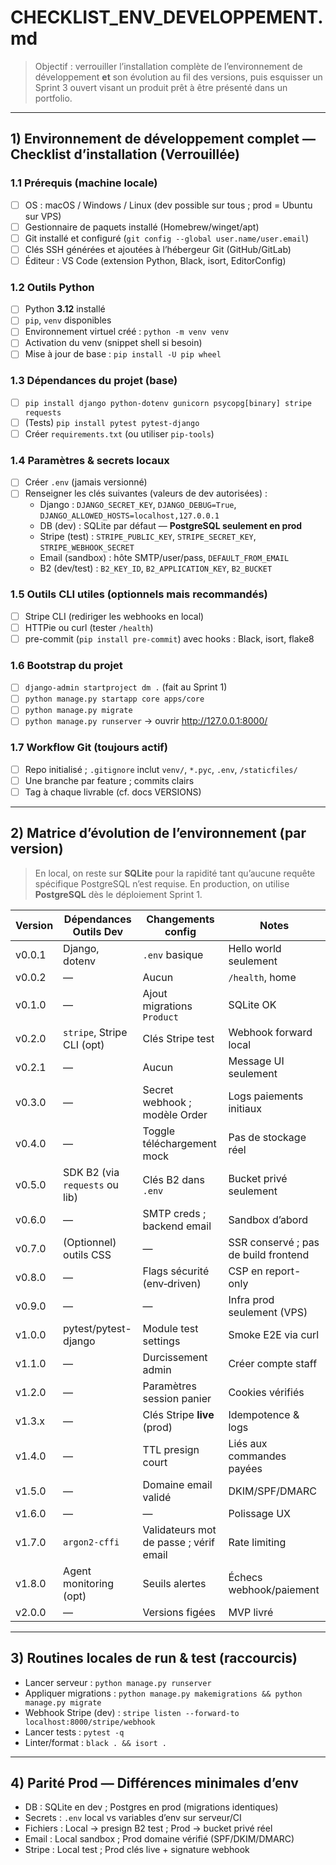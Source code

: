 # CHECKLIST_ENV_DEVELOPPEMENT.md

> Objectif : verrouiller l’installation complète de l’environnement de développement **et** son évolution au fil des versions, puis esquisser un Sprint 3 ouvert visant un produit prêt à être présenté dans un portfolio.

---

## 1) Environnement de développement complet — Checklist d’installation (Verrouillée)

### 1.1 Prérequis (machine locale)
- [ ] OS : macOS / Windows / Linux (dev possible sur tous ; prod = Ubuntu sur VPS)
- [ ] Gestionnaire de paquets installé (Homebrew/winget/apt)
- [ ] Git installé et configuré (`git config --global user.name/user.email`)
- [ ] Clés SSH générées et ajoutées à l’hébergeur Git (GitHub/GitLab)
- [ ] Éditeur : VS Code (extension Python, Black, isort, EditorConfig)

### 1.2 Outils Python
- [ ] Python **3.12** installé
- [ ] `pip`, `venv` disponibles
- [ ] Environnement virtuel créé : `python -m venv venv`
- [ ] Activation du venv (snippet shell si besoin)
- [ ] Mise à jour de base : `pip install -U pip wheel`

### 1.3 Dépendances du projet (base)
- [ ] `pip install django python-dotenv gunicorn psycopg[binary] stripe requests`
- [ ] (Tests) `pip install pytest pytest-django`
- [ ] Créer `requirements.txt` (ou utiliser `pip-tools`)

### 1.4 Paramètres & secrets locaux
- [ ] Créer `.env` (jamais versionné)
- [ ] Renseigner les clés suivantes (valeurs de dev autorisées) :
  - Django : `DJANGO_SECRET_KEY`, `DJANGO_DEBUG=True`, `DJANGO_ALLOWED_HOSTS=localhost,127.0.0.1`
  - DB (dev) : SQLite par défaut — **PostgreSQL seulement en prod**
  - Stripe (test) : `STRIPE_PUBLIC_KEY`, `STRIPE_SECRET_KEY`, `STRIPE_WEBHOOK_SECRET`
  - Email (sandbox) : hôte SMTP/user/pass, `DEFAULT_FROM_EMAIL`
  - B2 (dev/test) : `B2_KEY_ID`, `B2_APPLICATION_KEY`, `B2_BUCKET`

### 1.5 Outils CLI utiles (optionnels mais recommandés)
- [ ] Stripe CLI (rediriger les webhooks en local)
- [ ] HTTPie ou curl (tester `/health`)
- [ ] pre-commit (`pip install pre-commit`) avec hooks : Black, isort, flake8

### 1.6 Bootstrap du projet
- [ ] `django-admin startproject dm .` (fait au Sprint 1)
- [ ] `python manage.py startapp core apps/core`
- [ ] `python manage.py migrate`
- [ ] `python manage.py runserver` → ouvrir http://127.0.0.1:8000/

### 1.7 Workflow Git (toujours actif)
- [ ] Repo initialisé ; `.gitignore` inclut `venv/`, `*.pyc`, `.env`, `/staticfiles/`
- [ ] Une branche par feature ; commits clairs
- [ ] Tag à chaque livrable (cf. docs VERSIONS)

---

## 2) Matrice d’évolution de l’environnement (par version)

> En local, on reste sur **SQLite** pour la rapidité tant qu’aucune requête spécifique PostgreSQL n’est requise. En production, on utilise **PostgreSQL** dès le déploiement Sprint 1.

| Version | Dépendances Outils Dev | Changements config | Notes |
|---|---|---|---|
| v0.0.1 | Django, dotenv | `.env` basique | Hello world seulement |
| v0.0.2 | — | Aucun | `/health`, home |
| v0.1.0 | — | Ajout migrations `Product` | SQLite OK |
| v0.2.0 | `stripe`, Stripe CLI (opt) | Clés Stripe test | Webhook forward local |
| v0.2.1 | — | Aucun | Message UI seulement |
| v0.3.0 | — | Secret webhook ; modèle Order | Logs paiements initiaux |
| v0.4.0 | — | Toggle téléchargement mock | Pas de stockage réel |
| v0.5.0 | SDK B2 (via `requests` ou lib) | Clés B2 dans `.env` | Bucket privé seulement |
| v0.6.0 | — | SMTP creds ; backend email | Sandbox d’abord |
| v0.7.0 | (Optionnel) outils CSS | — | SSR conservé ; pas de build frontend |
| v0.8.0 | — | Flags sécurité (env‑driven) | CSP en report-only |
| v0.9.0 | — | — | Infra prod seulement (VPS) |
| v1.0.0 | pytest/pytest-django | Module test settings | Smoke E2E via curl |
| v1.1.0 | — | Durcissement admin | Créer compte staff |
| v1.2.0 | — | Paramètres session panier | Cookies vérifiés |
| v1.3.x | — | Clés Stripe **live** (prod) | Idempotence & logs |
| v1.4.0 | — | TTL presign court | Liés aux commandes payées |
| v1.5.0 | — | Domaine email validé | DKIM/SPF/DMARC |
| v1.6.0 | — | — | Polissage UX |
| v1.7.0 | `argon2-cffi` | Validateurs mot de passe ; vérif email | Rate limiting |
| v1.8.0 | Agent monitoring (opt) | Seuils alertes | Échecs webhook/paiement |
| v2.0.0 | — | Versions figées | MVP livré |

---

## 3) Routines locales de run & test (raccourcis)
- Lancer serveur : `python manage.py runserver`
- Appliquer migrations : `python manage.py makemigrations && python manage.py migrate`
- Webhook Stripe (dev) : `stripe listen --forward-to localhost:8000/stripe/webhook`
- Lancer tests : `pytest -q`
- Linter/format : `black . && isort .`

---

## 4) Parité Prod — Différences minimales d’env
- DB : SQLite en dev ; Postgres en prod (migrations identiques)
- Secrets : `.env` local vs variables d’env sur serveur/CI
- Fichiers : Local → presign B2 test ; Prod → bucket privé réel
- Email : Local sandbox ; Prod domaine vérifié (SPF/DKIM/DMARC)
- Stripe : Local test ; Prod clés live + signature webhook
